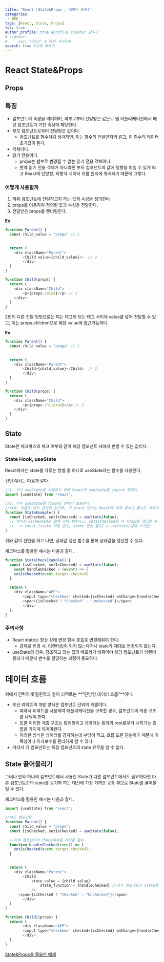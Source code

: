 ```yaml
---
title: "React (State&Props , 데이터 흐름)"
categories:
 - BEB
tags: [React, State, Props] 
toc: true
author_profile: true #profile sidebar 감추기
# sidebar:
#     nav: "docs" # 목차 사이드바
search: true #검색 피하기
---
```


# React State&Props



## Props

## 특징

- 컴포넌트의 속성을 의미하며, 외부로부터 전달받은 값은로 웹 어플리케이션에서 해당 컴포넌트가 가진 속성에 해당한다.
- 부모 컴포넌트로부터 전달받은 값이다.
  - 컴포넌트를 함수처럼 생각하면, 이는 함수의 전달인자와 같고, 이 함수의 데이터 초기값이 된다.
- 객체이다.
- 읽기 전용이다.
  - props는 함부로 변경될 수 없는 읽기 전용 객체이다.
  - 만약 읽기 전용 객체가 아니라면 부모 컴포넌트의 값에 영향을 미칠 수 있게 되고 React의 단방향, 하향식 데이터 흐름 원칙에 위배되기 때문에 그렇다.



### 어떻게 사용할까

1. 하위 컴포넌트에 전달하고자 하는 값과 속성을 정의한다.
2. props를 이용하여 정의된 값과 속성을 전달한다.
3. 전달받은 props를 렌더링한다.

**Ex**

```js
function Parent() {
  const child_value = "props" // 1
  
  
  return (
  	<div className="Parent">
    	<Child value={child_value}/>  // 2
		</div>
  )
}

function Child(props) {
  return (
  	<div className="Child">
    	<p>{props.value}</p> // 3
    </div>
  )
}
```

2번의 다른 전달 방법으로는 여는 태그와 닫는 태그 사이에 value를 넣어 전달할 수 있고, 이는 props.children으로 해당 value에 접근가능하다.

**Ex**

```js
function Parent() {
  const child_value = "props" // 1
  
  
  return (
  	<div className="Parent">
    	<Child>{child_value}</Child>  // 2
		</div>
  )
}

function Child(props) {
  return (
  	<div className="Child">
    	<p>{props.children}</p> // 3
    </div>
  )
}
```



## State

State란 체크박스의 체크 여부와 같이 해당 컴포넌트 내에서 변할 수 있는 값이다.



### State Hook, useState

React에서는 state를 다루는 방법 중 하나로 useState라는 함수를 사용한다.

선언 예시는 다음과 같다.

```js
//1. 우선 useState를 사용하기 위해 React의 useState를 import 해준다
import {useState} from "react";

//2. 이후 useState를 컴포넌트 안에서 호출한다.
//이때, 호출은 변수 선언과 같으며, 이 State 변수는 React에 의해 함수가 끝나도 사라지지 않는다.
function StateExample() {
  const [isChecked, setIsChecked] = useState(false);
  // 여기서 isChecked는 현재 상태 변수이고, setIsChecked는 이 상태값을 갱신할 수 있는 함수이다. useState()의 괄호 안은 상태 초기값이 들어간다.
  //  -> const [state 저장 변수, state 갱신 함수] = useState(상태 초기값)
}
```

위와 같이 선언을 하고 나면, 상태값 갱신 함수를 통해 상태값을 갱신할 수 있다.

체크박스를 활용한 예시는 다음과 같다.

```js
function StateCheckExample() {
  const [isChecked, setIsChecked] = useState(false);
	const handleChecked = (event) => {
    setIsChecked(event.target.checked)
  }
  
  return (
  	<div className="APP">
    	<input type="checkbox" checked={isChecked} onChange={handleChecked} />
    	<span>{isChecked ? "Checked" : "Unchecked"}</span>
		</div>
  );
}
```



### 주의사항

- React state는 항상 상태 변경 함수 호출로 변경해줘야 한다.
  - 강제로 변경 시, 리렌더링이 되지 않는다거나 state가 제대로 변경되지 않는다.
- useState의 경우, 참조하고 있는 값의 메모리가 바뀌어야 해당 컴포넌트가 리렌더링되기 때문에 변수를 할당하는 과정이 중요하다.



# 데이터 흐름

위에서 간략하게 말한것과 같이 리액트는 **"단방향 데이터 흐름"**이다.

- 우선 리액트의 개발 방식은 컴포넌트 단위의 개발이다.
  - 따라서 리액트를 사용하여 애플리케이션을 구축할 경우, 컴포넌트의 계층 구조를 나눠야 한다.
  - 또한 이러한 계층 구조는 트리형이고 데이터는 트리의 root로부터 내려가는 흐름을 가지게 되어야한다.
  - 이러한 방식은 데이터를 감지하는데 부담이 적고, 흐름 또한 단순하기 때문에 가독성이나 유지보수를 편리하게 할 수 있다.
- 따라서 각 컴포넌트는 특정 컴포넌트의 state 유무를 알 수 없다.



## State 끌어올리기

그러나 만약 하나의 컴포넌트에서 사용한 State가 다른 컴포넌트에서도 필요하다면 다른 컴포넌트간의 state를 동기화 하는 대신에 가장 가까운 공통 부모로 State를 끌어올릴 수 있다. 

체크박스를 활용한 예시는 다음과 같다.

```js
import {useState} from "react";

//부모 컴포넌트
function Parent() {
  const child_value = "props";
  const [isChecked, setIsChecked] = useState(false);
  
  //자식 컴포넌트의 check여부를 가져올 함수
  function handleChecked(event) => {
    setIsChecked(event.target.checked);
  }
  
  
  return (
  	<div className="Parent">
    	<Child
    		state_value = {child_value}
				state_function = {handleChecked} //자식 컴포넌트의 state를 동기화 시키기 위한 함수 전달
			/>
      <span>{isChecked ? "Checked" : "Unchecked"}</span>
		</div>
  )
}

function Child1(props) {
  return (
		<div className="APP">
    	<input type="checkbox" checked={isChecked} onChange={handleChecked} /> 
		</div>
  )
}

```



[State&Props를 활용한 예제](https://github.com/apfl99/im-sprint-react-twittler-state-props)

